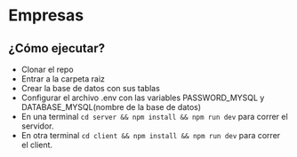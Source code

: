# Empresas

## ¿Cómo ejecutar?
- Clonar el repo
- Entrar a la carpeta raiz 
- Crear la base de datos con sus tablas
- Configurar el archivo .env con las variables PASSWORD_MYSQL y DATABASE_MYSQL(nombre de la base de datos)
- En una terminal ```cd server && npm install && npm run dev``` para correr el servidor.
- En otra terminal ```cd client && npm install && npm run dev``` para correr el client.

